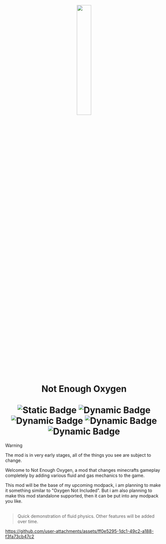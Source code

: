 <p align="center">
  <img src="https://github.com/user-attachments/assets/ccbb9212-cd82-48d0-a2cc-1ca05a5472a9" width=30% height=30%>
</p>
<h1 align="center">
  Not Enough Oxygen
  <br>
  <br>
  <img alt="Static Badge" src="https://img.shields.io/badge/Planned_version-Fabric_1.21.1-d4c9ae?style=for-the-badge&link=https%3A%2F%2Fgithub.com%2Fkeremyurekli%2Fnot-enough-oxygen%2Freleases&link=https%3A%2F%2Fgithub.com%2Fkeremyurekli%2Fnot-enough-oxygen%2Freleases">

  <img alt="Dynamic Badge" src="https://img.shields.io/github/license/keremyurekli/not-enough-oxygen?style=for-the-badge">
  <img alt="Dynamic Badge" src="https://img.shields.io/github/release/keremyurekli/not-enough-oxygen?style=for-the-badge">
  <img alt="Dynamic Badge" src="https://img.shields.io/github/issues/keremyurekli/not-enough-oxygen?style=for-the-badge">
  <img alt="Dynamic Badge" src="https://img.shields.io/github/stars/keremyurekli/not-enough-oxygen?style=for-the-badge">


</h1>




> [!Warning]
> The mod is in very early stages, all of the things you see are subject to change.

Welcome to Not Enough Oxygen, a mod that changes minecrafts gameplay completely by adding various fluid and gas mechanics to the game. 


This mod will be the base of my upcoming modpack, i am planning to make it something similar to "Oxygen Not Included". But i am also planning to make this mod standalone supported, then it can be put into any modpack you like.
<br>
<br>
> Quick demonstration of fluid physics. Other features will be added over time.

https://github.com/user-attachments/assets/ff0e5295-1dc1-49c2-a188-f3fa73cb47c2




